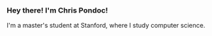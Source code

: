 ### Hey there! I'm Chris Pondoc!

I'm a master's student at Stanford, where I study computer science.
